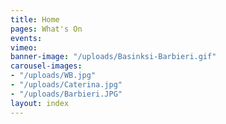 ```yaml
---
title: Home
pages: What's On
events: 
vimeo: 
banner-image: "/uploads/Basinksi-Barbieri.gif"
carousel-images:
- "/uploads/WB.jpg"
- "/uploads/Caterina.jpg"
- "/uploads/Barbieri.JPG"
layout: index
---
```


